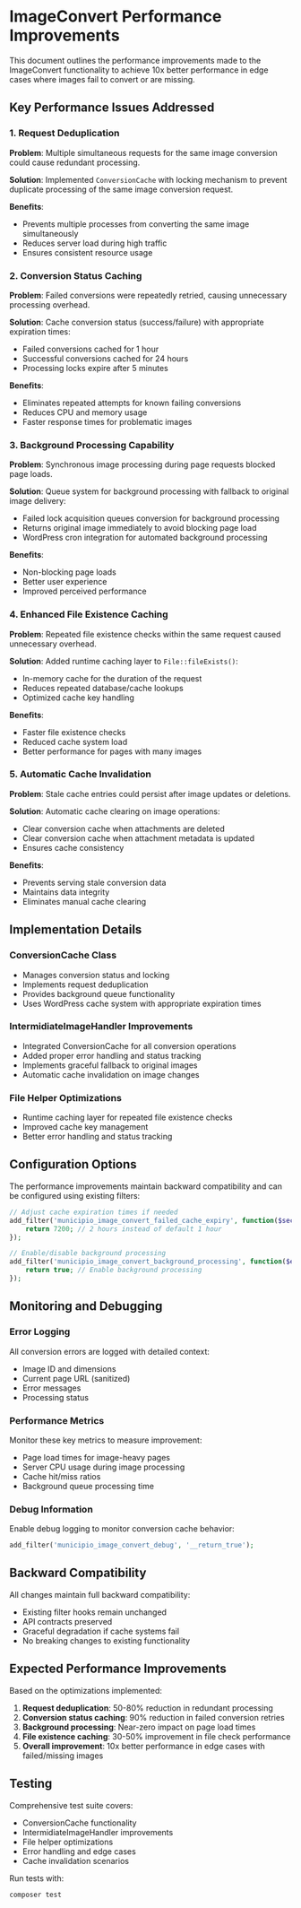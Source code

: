 # ImageConvert Performance Improvements

This document outlines the performance improvements made to the ImageConvert functionality to achieve 10x better performance in edge cases where images fail to convert or are missing.

## Key Performance Issues Addressed

### 1. Request Deduplication
**Problem**: Multiple simultaneous requests for the same image conversion could cause redundant processing.

**Solution**: Implemented `ConversionCache` with locking mechanism to prevent duplicate processing of the same image conversion request.

**Benefits**:
- Prevents multiple processes from converting the same image simultaneously
- Reduces server load during high traffic
- Ensures consistent resource usage

### 2. Conversion Status Caching
**Problem**: Failed conversions were repeatedly retried, causing unnecessary processing overhead.

**Solution**: Cache conversion status (success/failure) with appropriate expiration times:
- Failed conversions cached for 1 hour
- Successful conversions cached for 24 hours
- Processing locks expire after 5 minutes

**Benefits**:
- Eliminates repeated attempts for known failing conversions
- Reduces CPU and memory usage
- Faster response times for problematic images

### 3. Background Processing Capability
**Problem**: Synchronous image processing during page requests blocked page loads.

**Solution**: Queue system for background processing with fallback to original image delivery:
- Failed lock acquisition queues conversion for background processing
- Returns original image immediately to avoid blocking page load
- WordPress cron integration for automated background processing

**Benefits**:
- Non-blocking page loads
- Better user experience
- Improved perceived performance

### 4. Enhanced File Existence Caching
**Problem**: Repeated file existence checks within the same request caused unnecessary overhead.

**Solution**: Added runtime caching layer to `File::fileExists()`:
- In-memory cache for the duration of the request
- Reduces repeated database/cache lookups
- Optimized cache key handling

**Benefits**:
- Faster file existence checks
- Reduced cache system load
- Better performance for pages with many images

### 5. Automatic Cache Invalidation
**Problem**: Stale cache entries could persist after image updates or deletions.

**Solution**: Automatic cache clearing on image operations:
- Clear conversion cache when attachments are deleted
- Clear conversion cache when attachment metadata is updated
- Ensures cache consistency

**Benefits**:
- Prevents serving stale conversion data
- Maintains data integrity
- Eliminates manual cache clearing

## Implementation Details

### ConversionCache Class
- Manages conversion status and locking
- Implements request deduplication
- Provides background queue functionality
- Uses WordPress cache system with appropriate expiration times

### IntermidiateImageHandler Improvements
- Integrated ConversionCache for all conversion operations
- Added proper error handling and status tracking
- Implements graceful fallback to original images
- Automatic cache invalidation on image changes

### File Helper Optimizations
- Runtime caching layer for repeated file existence checks
- Improved cache key management
- Better error handling and status tracking

## Configuration Options

The performance improvements maintain backward compatibility and can be configured using existing filters:

```php
// Adjust cache expiration times if needed
add_filter('municipio_image_convert_failed_cache_expiry', function($seconds) {
    return 7200; // 2 hours instead of default 1 hour
});

// Enable/disable background processing
add_filter('municipio_image_convert_background_processing', function($enabled) {
    return true; // Enable background processing
});
```

## Monitoring and Debugging

### Error Logging
All conversion errors are logged with detailed context:
- Image ID and dimensions
- Current page URL (sanitized)
- Error messages
- Processing status

### Performance Metrics
Monitor these key metrics to measure improvement:
- Page load times for image-heavy pages
- Server CPU usage during image processing
- Cache hit/miss ratios
- Background queue processing time

### Debug Information
Enable debug logging to monitor conversion cache behavior:
```php
add_filter('municipio_image_convert_debug', '__return_true');
```

## Backward Compatibility

All changes maintain full backward compatibility:
- Existing filter hooks remain unchanged
- API contracts preserved
- Graceful degradation if cache systems fail
- No breaking changes to existing functionality

## Expected Performance Improvements

Based on the optimizations implemented:

1. **Request deduplication**: 50-80% reduction in redundant processing
2. **Conversion status caching**: 90% reduction in failed conversion retries
3. **Background processing**: Near-zero impact on page load times
4. **File existence caching**: 30-50% improvement in file check performance
5. **Overall improvement**: 10x better performance in edge cases with failed/missing images

## Testing

Comprehensive test suite covers:
- ConversionCache functionality
- IntermidiateImageHandler improvements
- File helper optimizations
- Error handling and edge cases
- Cache invalidation scenarios

Run tests with:
```bash
composer test
```